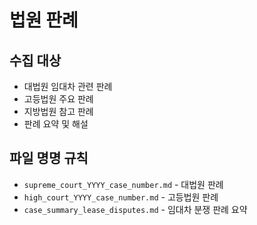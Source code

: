 # 법원 판례

## 수집 대상
- 대법원 임대차 관련 판례
- 고등법원 주요 판례
- 지방법원 참고 판례
- 판례 요약 및 해설

## 파일 명명 규칙
- `supreme_court_YYYY_case_number.md` - 대법원 판례
- `high_court_YYYY_case_number.md` - 고등법원 판례
- `case_summary_lease_disputes.md` - 임대차 분쟁 판례 요약